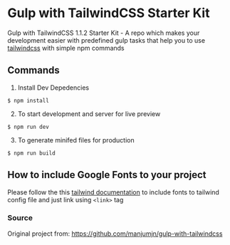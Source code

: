 # Gulp with TailwindCSS Starter Kit

Gulp with TailwindCSS 1.1.2 Starter Kit - A repo which makes your development easier with predefined gulp tasks that help you to use [tailwindcss](https://github.com/tailwindcss/tailwindcss) with simple npm commands

## Commands

1. Install Dev Depedencies
```
$ npm install
```
2. To start development and server for live preview
```
$ npm run dev
```
3. To generate minifed files for production
```
$ npm run build
```

## How to include Google Fonts to your project

Please follow the this [tailwind documentation](https://tailwindcss.com/docs/fonts/#font-families) to include fonts to tailwind config file and just link using `<link>` tag

### Source

Original project from: https://github.com/manjumjn/gulp-with-tailwindcss